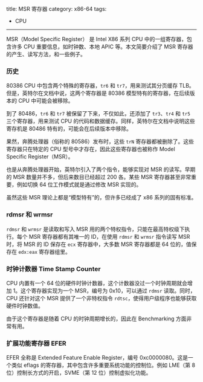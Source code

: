 title: MSR 寄存器
category: x86-64
tags:
- CPU
---

MSR（Model Specific Register） 是 Intel X86 系列 CPU 中的一组寄存器，包含许多 CPU 重要信息，如时钟数、本地 APIC 等。本文简要介绍了 MSR 寄存器的产生、读写方法，和一些例子。

### 历史

80386 CPU 中包含两个特殊的寄存器，`tr6` 和 `tr7`，用来测试其分页缓存 TLB。但是，英特尔在文档中说，这两个寄存器是 80386 模型特有的寄存器，在后续版本的 CPU 中可能会被移除。

到了 80486，`tr6` 和 `tr7` 被保留了下来，不仅如此，还添加了 `tr3`、`tr4` 和 `tr5` 三个寄存器，用来测试 CPU 的代码和数据缓存。同样，英特尔在文档中说明这些寄存机是 80486 特有的，可能会在后续版本中移除。

果然，奔腾处理器（俗称的 80586）发布时，这些 `trN` 寄存器都被删除了。这些寄存器只在特定的 CPU 型号中才存在，因此这些寄存器也被称作 Model Specific Register（MSR）。

也是从奔腾处理器开始，英特尔引入了两个指令，能够实现对 MSR 的读写。早期的 MSR 数量并不多，但后来数目已经超过 200 各。某些 MSR 寄存器甚至非常重要，例如切换 64 位工作模式就是通过修改 MSR 实现的。

虽然这些 MSR 理论上都是“模型特有”的，但许多已经成了 x86 系列的固有标准。

### rdmsr 和 wrmsr

`rdmsr` 和 `wrmsr` 是读取和写入 MSR 用的两个特权指令，只能在最高特权级下执行。每个 MSR 寄存器都有其唯一的 ID，在使用 `rdmsr` 和 `wrmsr` 指令读写 MSR 时，将 MSR 的 ID 保存在 `ecx` 寄存器中，大多数 MSR 寄存器都是 64 位的，值保存在 `edx:eax` 寄存器组里。

### 时钟计数器 Time Stamp Counter

CPU 内置有一个 64 位的硬件时钟计数器，这个计数器没过一个时钟周期就会增加 1。这个寄存器实现为一个 MSR，编号为 0x10，可以通过 `rdmsr` 读取。同时，CPU 还针对这个 MSR 提供了一个非特权指令 `rdtsc`，使得用户级程序也能够获取硬件时钟数值。

由于这个寄存器是随着 CPU 的时钟周期增长的，因此在 Benchmarking 方面非常有用。

### 扩展功能寄存器 EFER

EFER 全称是 Extended Feature Enable Register，编号 0xc0000080。这是一个类似 eflags 的寄存器，其中包含许多重要系统功能的控制位。例如 LME（第 8 位）控制长方式的开启，SVME（第 12 位）控制虚拟化功能。
